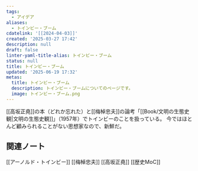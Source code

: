 ```yaml
---
tags:
  - アイデア
aliases:
  - トインビー・ブーム
cdatelink: '[[2024-04-03]]'
created: '2025-03-27 17:42'
description: null
draft: false
linter-yaml-title-alias: トインビー・ブーム
status: null
title: トインビー・ブーム
updated: '2025-06-19 17:32'
metas:
  title: トインビー・ブーム
  description: トインビー・ブームについてのページです。
  image: トインビー・ブーム.png
---
```

[[高坂正堯]]の本（どれか忘れた）と[[梅棹忠夫]]の論考「[[Book/文明の生態史観|文明の生態史観]]」（1957年）でトインビーのことを扱っている。
今ではほとんど顧みられることがない思想家なので、新鮮だ。
## 関連ノート
[[アーノルド・トインビー]]
[[梅棹忠夫]] 
[[高坂正堯]] 
[[歴史MoC]]
